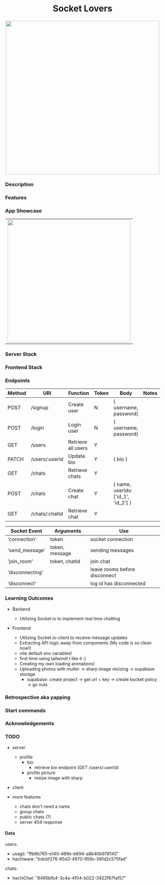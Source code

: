 <h1 align="center">Socket Lovers</h1>
<h3 align="center"></h3>
<p align="center">
    <img align="center" width="500px" src="" >
</p>

### Description

### Features

### App Showcase

|                             |
| --------------------------- |
| <img width="400px" src="" > |

### Server Stack

### Frontend Stack

### Endpoints

| Method | URI            | Function           | Token | Body                                | Notes |
| ------ | -------------- | ------------------ | ----- | ----------------------------------- | ----- |
| POST   | /signup        | Create user        | N     | { username, password}               |       |
| POST   | /login         | Login user         | N     | { username, password}               |       |
| GET    | /users         | Retrieve all users | Y     |                                     |       |
| PATCH  | /users/:userId | Update bio         | Y     | { bio }                             |       |
| GET    | /chats         | Retrieve chats     | Y     |                                     |       |
| POST   | /chats         | Create chat        | Y     | { name, userIds: ['id_1', 'id_2'] } |       |
| GET    | /chats/:chatId | Retrieve chat      | Y     |                                     |       |

| Socket Event    | Arguments      | Use                           |
| --------------- | -------------- | ----------------------------- |
| 'connection'    | token          | socket connection             |
| 'send_message'  | token, message | sending messages              |
| 'join_room'     | token, chatId  | join chat                     |
| 'disconnecting' |                | leave rooms before disconnect |
| 'disconnect'    |                | log id has disconnected       |

### Learning Outcomes

- Backend
    - Utilizing Socket.io to implement real time chatting

- Frontend
    - Utilizing Socket.io-client to receive message updates
    - Extracting API logic away from components (My code is so clean now!)
    - vite default env variables!
    - first time using tailwind! I like it :)
    - Creating my own loading animations!
    - Uploading photos with multer -> sharp image resizing -> supabase storage
        - supabase: create project -> get url + key -> create bucket policy -> go nuts

### Retrospective aka yapping

### Start commands

### Acknowledgements

### TODO

- server
    - profile
        - bio
            - retrieve bio endpoint (GET /users/:userId)
        - profile picture
            - resize image with sharp
- client

- more features
    - chats don't need a name
    - group chats
    - public chats (?)
    - server 404 response

#### Data

users:

- usagii: "ffb6b765-e140-489e-b694-a8b40b978145"
- hachiware: "bdcbf276-85d3-4970-959c-591d2c575fad"

chats:

- hachiChat: "8495bfb4-3c4a-4f04-b022-3422f67faf57"
